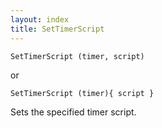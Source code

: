 ```yaml
---
layout: index
title: SetTimerScript
---
```


    SetTimerScript (timer, script)

or

    SetTimerScript (timer){ script }

Sets the specified timer script.
